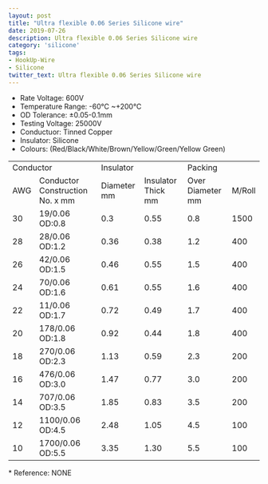 ```yaml
---
layout: post
title: "Ultra flexible 0.06 Series Silicone wire"
date: 2019-07-26
description: Ultra flexible 0.06 Series Silicone wire
category: 'silicone'
tags:
- HookUp-Wire
- Silicone
twitter_text: Ultra flexible 0.06 Series Silicone wire
---
```




<ul>
  <li>Rate Voltage: 600V</li>
  <li>Temperature Range: -60℃ ~+200℃ </li>
  <li>OD Tolerance: ±0.05-0.1mm </li>
  <li>Testing Voltage: 25000V</li>
  <li> Conductuor: Tinned Copper</li>
  <li>Insulator: Silicone</li>
  <li>Colours: (Red/Black/White/Brown/Yellow/Green/Yellow Green)</li>
  </ul>

<div class="table-responsive">
<table  class="table table-bordered table-hover table-condensed">
  <tr>
    <td colspan="2"> Conductor </td>
    <td colspan="2">Insulator </td>
    <td colspan="2"> Packing </td>
    </tr>
  <tr>
    <td> AWG </td>
    <td> Conductor Construction No. x mm </td>
    <td> Diameter mm </td>
    <td>Insulator Thick mm </td>
    <td>Over Diameter mm </td>
    <td> M/Roll </td>
  </tr>
  <tr>
    <td>30</td>
    <td>19/0.06 OD:0.8    </td>
    <td>0.3</td>
    <td>0.55</td>
    <td>0.8</td>
    <td>1500</td>
  </tr>
  <tr>
    <td>28</td>
    <td>28/0.06 OD:1.2</td>
    <td>0.36</td>
    <td>0.38</td>
    <td>1.2</td>
    <td>400</td>
  </tr>
  <tr>
    <td>26</td>
    <td>42/0.06 OD:1.5</td>
    <td>0.46</td>
    <td>0.55</td>
    <td>1.5</td>
    <td>400</td>
  </tr>
  <tr>
    <td>24</td>
    <td>70/0.06 OD:1.6</td>
    <td>0.61</td>
    <td>0.55</td>
    <td>1.6</td>
    <td>400</td>
  </tr>
  <tr>
    <td>22</td>
    <td>11/0.06 OD:1.7</td>
    <td>0.72</td>
    <td>0.49</td>
    <td>1.7</td>
    <td>400</td>
  </tr>
  <tr>
    <td>20</td>
    <td>178/0.06 OD:1.8</td>
    <td>0.92</td>
    <td>0.44</td>
    <td>1.8</td>
    <td>400</td>
  </tr>
  <tr>
    <td>18</td>
    <td>270/0.06 OD:2.3</td>
    <td>1.13</td>
    <td>0.59</td>
    <td>2.3</td>
    <td>200</td>
  </tr>
  <tr>
    <td>16</td>
    <td>476/0.06 OD:3.0</td>
    <td>1.47</td>
    <td>0.77</td>
    <td>3.0</td>
    <td>200</td>
  </tr>
  <tr>
    <td>14</td>
    <td>707/0.06 OD:3.5</td>
    <td>1.85</td>
    <td>0.83</td>
    <td>3.5</td>
    <td>200</td>
  </tr>
  <tr>
    <td>12</td>
    <td>1100/0.06 OD:4.5</td>
    <td>2.48</td>
    <td>1.05</td>
    <td>4.5</td>
    <td>100</td>
  </tr>
  <tr>
    <td>10</td>
    <td>1700/0.06 OD:5.5</td>
    <td>3.35</td>
    <td>1.30</td>
    <td>5.5</td>
    <td>100</td>
  </tr>
</table>
</div>
<p>* Reference: NONE <br />
</p>
